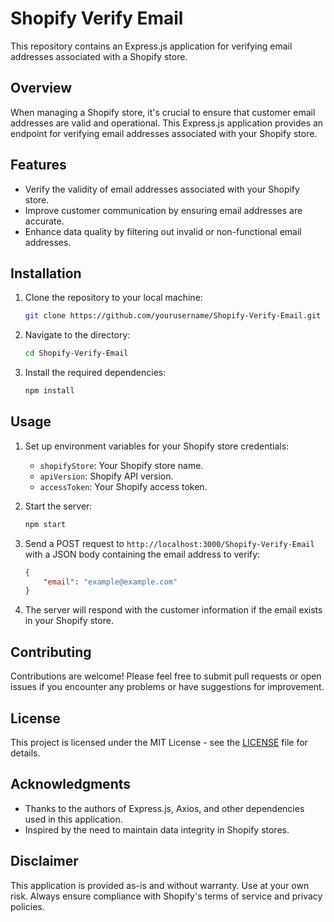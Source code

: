 # Shopify Verify Email

This repository contains an Express.js application for verifying email addresses associated with a Shopify store.

## Overview

When managing a Shopify store, it's crucial to ensure that customer email addresses are valid and operational. This Express.js application provides an endpoint for verifying email addresses associated with your Shopify store.

## Features

- Verify the validity of email addresses associated with your Shopify store.
- Improve customer communication by ensuring email addresses are accurate.
- Enhance data quality by filtering out invalid or non-functional email addresses.

## Installation

1. Clone the repository to your local machine:

   ```bash
   git clone https://github.com/yourusername/Shopify-Verify-Email.git
   ```

2. Navigate to the directory:

   ```bash
   cd Shopify-Verify-Email
   ```

3. Install the required dependencies:

   ```bash
   npm install
   ```

## Usage

1. Set up environment variables for your Shopify store credentials:

   - `shopifyStore`: Your Shopify store name.
   - `apiVersion`: Shopify API version.
   - `accessToken`: Your Shopify access token.

2. Start the server:

   ```bash
   npm start
   ```

3. Send a POST request to `http://localhost:3000/Shopify-Verify-Email` with a JSON body containing the email address to verify:

   ```json
   {
       "email": "example@example.com"
   }
   ```

4. The server will respond with the customer information if the email exists in your Shopify store.

## Contributing

Contributions are welcome! Please feel free to submit pull requests or open issues if you encounter any problems or have suggestions for improvement.

## License

This project is licensed under the MIT License - see the [LICENSE](LICENSE) file for details.

## Acknowledgments

- Thanks to the authors of Express.js, Axios, and other dependencies used in this application.
- Inspired by the need to maintain data integrity in Shopify stores.

## Disclaimer

This application is provided as-is and without warranty. Use at your own risk. Always ensure compliance with Shopify's terms of service and privacy policies.
